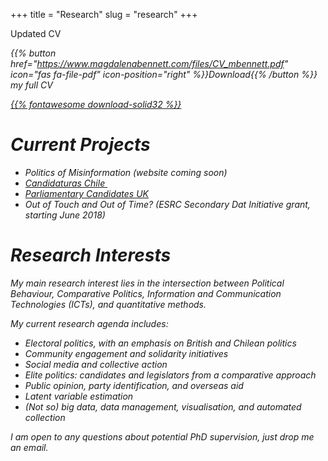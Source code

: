 +++
title = "Research"
slug = "research"
+++

 Updated CV[ <i class = "fa fa-podcast">](www.sajuria.com/cv)

 {{% button href="https://www.magdalenabennett.com/files/CV_mbennett.pdf" icon="fas fa-file-pdf" icon-position="right" %}}Download{{% /button %}} my full CV

 [{{% fontawesome download-solid32 %}}](/files/sub/mbennett_covid.pdf)

# Current Projects

  - Politics of Misinformation (website coming soon)
  - [Candidaturas Chile ][1]
  - [Parliamentary Candidates UK][2]
  - Out of Touch and Out of Time? (ESRC Secondary Dat Initiative grant, starting June 2018)



# Research Interests

My main research interest lies in the intersection between Political Behaviour, Comparative Politics, Information and Communication Technologies (ICTs), and quantitative methods.

My current research agenda includes:

  - Electoral politics, with an emphasis on British and Chilean politics
  - Community engagement and solidarity initiatives
  - Social media and collective action
  - Elite politics: candidates and legislators from a comparative approach
  - Public opinion, party identification, and overseas aid
  - Latent variable estimation
  - (Not so) big data, data management, visualisation, and automated collection

I am open to any questions about potential PhD supervision, just drop me an email.

 [1]: http://www.candidaturaschile.cl
 [2]: http://www.parliamentarycandidates.org
 [3]: https://sajuria.com/cv/